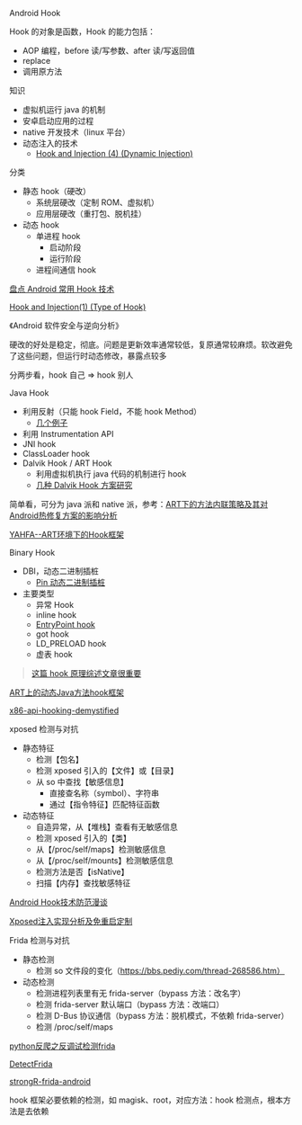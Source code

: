 Android Hook

Hook 的对象是函数，Hook 的能力包括：

- AOP 编程，before 读/写参数、after 读/写返回值
- replace
- 调用原方法


知识

- 虚拟机运行 java 的机制
- 安卓启动应用的过程
- native 开发技术（linux 平台）
- 动态注入的技术
  - [Hook and Injection (4) (Dynamic Injection)](https://www.programmersought.com/article/60576015375/)


分类

- 静态 hook（硬改）
  - 系统层硬改（定制 ROM、虚拟机）
  - 应用层硬改（重打包、脱机挂）
- 动态 hook
  - 单进程 hook
    - 启动阶段
    - 运行阶段
  - 进程间通信 hook

[盘点 Android 常用 Hook 技术](https://zhuanlan.zhihu.com/p/109157321)

[Hook and Injection(1) (Type of Hook)](https://www.programmersought.com/article/84755060197/)

《Android 软件安全与逆向分析》

硬改的好处是稳定，彻底。问题是更新效率通常较低，复原通常较麻烦。软改避免了这些问题，但运行时动态修改，暴露点较多

分两步看，hook 自己 => hook 别人


Java Hook
- 利用反射（只能 hook Field，不能 hook Method）
    - [几个例子](https://blog.csdn.net/gdutxiaoxu/article/details/81459830)
- 利用 Instrumentation API
- JNI hook
- ClassLoader hook
- Dalvik Hook / ART Hook
  - 利用虚拟机执行 java 代码的机制进行 hook
  - [几种 Dalvik Hook 方案研究](https://blog.csdn.net/wyzzgo/article/details/53706685)

简单看，可分为 java 派和 native 派，参考：[ART下的方法内联策略及其对Android热修复方案的影响分析](https://github.com/WeMobileDev/article/blob/master/ART%E4%B8%8B%E7%9A%84%E6%96%B9%E6%B3%95%E5%86%85%E8%81%94%E7%AD%96%E7%95%A5%E5%8F%8A%E5%85%B6%E5%AF%B9Android%E7%83%AD%E4%BF%AE%E5%A4%8D%E6%96%B9%E6%A1%88%E7%9A%84%E5%BD%B1%E5%93%8D%E5%88%86%E6%9E%90.md)

[YAHFA--ART环境下的Hook框架](http://rk700.github.io/2017/03/30/YAHFA-introduction/)

Binary Hook
- DBI，动态二进制插桩
  - [Pin 动态二进制插桩](https://www.bookstack.cn/read/CTF-All-In-One/doc-5.2.1_pin.md)
- 主要类型
  - 异常 Hook
  - inline hook
  - [EntryPoint hook](https://zhuanlan.zhihu.com/p/59385335)
  - got hook
  - LD_PRELOAD hook
  - 虚表 hook


> [这篇 hook 原理综述文章很重要](https://weishu.me/2017/11/23/dexposed-on-art/)

[ART上的动态Java方法hook框架](https://blog.canyie.top/2020/04/27/dynamic-hooking-framework-on-art/)

[x86-api-hooking-demystified](http://jbremer.org/x86-api-hooking-demystified/#ah-trampoline)

xposed 检测与对抗

- 静态特征
  - 检测【包名】
  - 检测 xposed 引入的【文件】或【目录】
  - 从 so 中查找【敏感信息】
    - 直接查名称（symbol）、字符串
    - 通过【指令特征】匹配特征函数
- 动态特征
  - 自造异常，从【堆栈】查看有无敏感信息
  - 检测 xposed 引入的【类】
  - 从【/proc/self/maps】检测敏感信息
  - 从【/proc/self/mounts】检测敏感信息
  - 检测方法是否【isNative】
  - 扫描【内存】查找敏感特征

[Android Hook技术防范漫谈](https://tech.meituan.com/2018/02/02/android-anti-hooking.html)

[Xposed注入实现分析及免重启定制](https://bbs.pediy.com/thread-223713.htm)


Frida 检测与对抗

- 静态检测
  - 检测 so 文件段的变化（https://bbs.pediy.com/thread-268586.htm）
- 动态检测
  - 检测进程列表里有无 frida-server（bypass 方法：改名字）
  - 检测 frida-server 默认端口（bypass 方法：改端口）
  - 检测 D-Bus 协议通信（bypass 方法：脱机模式，不依赖 frida-server）
  - 检测 /proc/self/maps

[python反爬之反调试检测frida](https://www.cnblogs.com/Eeyhan/p/13458549.html)

[DetectFrida](https://github.com/darvincisec/DetectFrida)

[strongR-frida-android](https://github.com/hluwa/strongR-frida-android)

hook 框架必要依赖的检测，如 magisk、root，对应方法：hook 检测点，根本方法是去依赖
